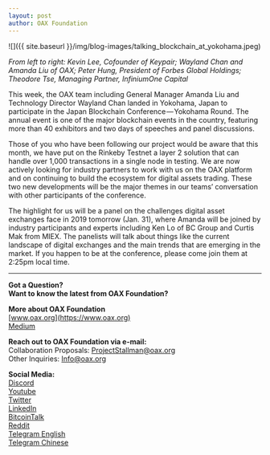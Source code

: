 ```yaml
---
layout: post
author: OAX Foundation
---
```

![]({{ site.baseurl }}/img/blog-images/talking_blockchain_at_yokohama.jpeg)

_From left to right: Kevin Lee, Cofounder of Keypair; Wayland Chan and Amanda Liu of OAX; Peter Hung, President of Forbes Global Holdings; Theodore Tse, Managing Partner, InfiniumOne Capital_

This week, the OAX team including General Manager Amanda Liu and Technology Director Wayland Chan landed in Yokohama, Japan to participate in the Japan Blockchain Conference — Yokohama Round. The annual event is one of the major blockchain events in the country, featuring more than 40 exhibitors and two days of speeches and panel discussions. 

Those of you who have been following our project would be aware that this month, we have put on the Rinkeby Testnet a layer 2 solution that can handle over 1,000 transactions in a single node in testing. We are now actively looking for industry partners to work with us on the OAX platform and on continuing to build the ecosystem for digital assets trading. These two new developments will be the major themes in our teams’ conversation with other participants of the conference. 

The highlight for us will be a panel on the challenges digital asset exchanges face in 2019 tomorrow (Jan. 31), where Amanda will be joined by industry participants and experts including Ken Lo of BC Group and Curtis Mak from MIEX. The panelists will talk about things like the current landscape of digital exchanges and the main trends that are emerging in the market. If you happen to be at the conference, please come join them at 2:25pm local time.

---

**Got a Question?**  
**Want to know the latest from OAX Foundation?**  

**More about OAX Foundation**  
[www.oax.org](https://www.oax.org)  
[Medium](https://medium.com/@OAX_Foundation)  

**Reach out to OAX Foundation via e-mail:**  
Collaboration Proposals: [ProjectStallman@oax.org](mailto:ProjectStallman@oax.org)  
Other Inquiries: [Info@oax.org](mailto:Info@oax.org)  

**Social Media:**  
[Discord](https://discordapp.com/invite/ZH5YHkb)  
[Youtube](https://bit.ly/2Bvsk73)  
[Twitter](https://twitter.com/OAX_Foundation)  
[LinkedIn](https://www.linkedin.com/company/oax-foundation/)  
[BitcoinTalk](http://bitcointalk.org/index.php?topic=1943946)  
[Reddit](https://www.reddit.com/r/OpenANX/)  
[Telegram English](https://t.me/openanxteam)  
[Telegram Chinese](https://t.me/oax_cn)  